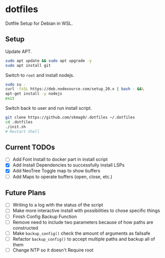 # dotfiles

Dotfile Setup for Debian in WSL.

## Setup

Update APT.

```bash
sudo apt update && sudo apt upgrade -y
sudo apt install git
```

Switch to `root` and install nodejs.

```bash
sudo su -
curl -fsSL https://deb.nodesource.com/setup_20.x | bash - &&\
apt-get install -y nodejs
exit
```

Switch back to user and run install script.

```bash
git clone https://github.com/skmag9/.dotfiles ~/.dotfiles
cd .dotfiles
./init.sh
# Restart Shell
```

## Current TODOs

- [ ] Add Font Install to docker part in install script
- [x] Add Install Dependencies to successfully install LSPs
- [x] Add NeoTree Toggle map to show buffers
- [ ] Add Maps to operate buffers (open, close, etc.)

## Future Plans

- [ ] Writing to a log with the status of the script
- [ ] Make more interactive install with possibilities to chose specific things
- [ ] Finish Config Backup Function
- [ ] Remove need to include two parameters because of how paths are constructed
- [ ] Make `backup_config()` check the amount of arguments as failsafe
- [ ] Refactor `backup_config()` to accept multiple paths and backup all of them
- [ ] Change NTP so it doesn't Require root

